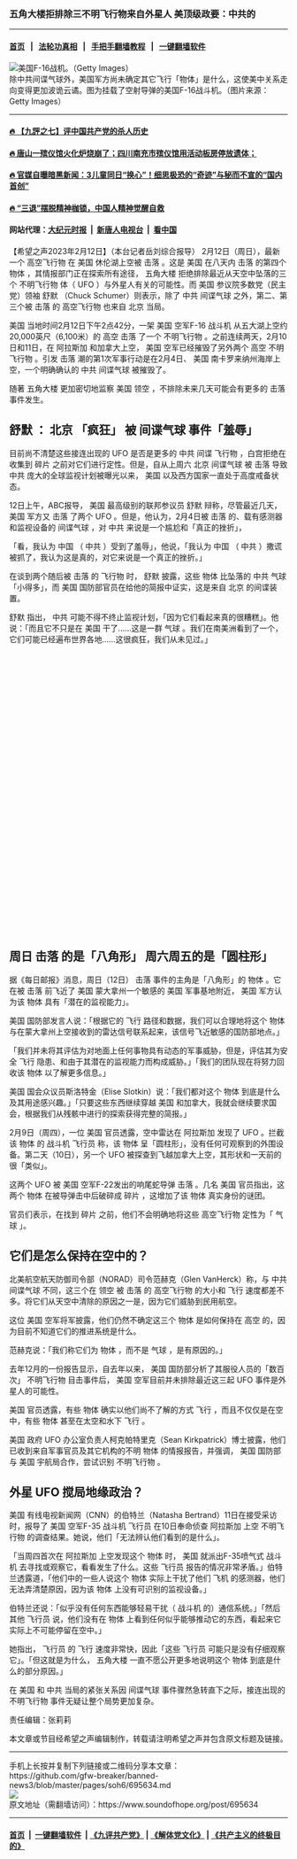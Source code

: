 ### 五角大楼拒排除三不明飞行物来自外星人 美顶级政要：中共的
------------------------

#### [首页](https://github.com/gfw-breaker/banned-news3/blob/master/README.md) &nbsp;&nbsp;|&nbsp;&nbsp; [法轮功真相](https://github.com/begood0513/basic/blob/master/README.md)  &nbsp;&nbsp;|&nbsp;&nbsp; [手把手翻墙教程](https://github.com/gfw-breaker/guides/wiki)  &nbsp;&nbsp;|&nbsp;&nbsp; [一键翻墙软件](https://github.com/gfw-breaker/nogfw/blob/master/README.md)  



<div><img alt="美国F-16战机。（Getty Images）" src="https://img.soundofhope.org/2022-12/1672196538606.jpg"/>
<br/><figcaption class="caption">
 除中共间谍气球外，美国军方尚未确定其它飞行「物体」是什么，这使美中关系走向变得更加波诡云谲。图为挂载了空射导弹的美国F-16战斗机。（图片来源：Getty Images）
</figcaption></div><hr/>

#### [ 🔥  【九評之七】评中国共产党的杀人历史](http://45.63.98.24:10000/videos/res1/news/../../res/jiuping/index.html?202302140600)

#### [ 🔥  唐山一殡仪馆火化炉烧崩了；四川南充市殡仪馆用活动板房停放遗体；](http://45.63.98.24:10000/videos/res1/news/../../res1/corona/index.html?202302140600)

#### [ 🔥  官媒自曝暗黑新闻：3儿童同日“换心”！细思极恐的“奇迹”与秘而不宣的“国内首创”](http://45.63.98.24:10000/videos/res1/news/../../res/Organs/index.html?202302140600)

#### [ 🔥  “三退”摆脱精神枷锁，中国人精神觉醒自救](http://45.63.98.24:10000/videos/res1/news/../../res1/tui/index.html?202302140600)

#### 网站代理：[大纪元时报](http://45.63.98.24:85/gb/?202302140600) &nbsp;|&nbsp; [新唐人电视台](http://45.63.98.24:8808/gb/?202302140600) &nbsp;|&nbsp; [看中国](http://45.63.98.24:8300/?202302140600)

<div><div class="Content__Wrapper sc-1bvya0-0 elmmKw article_body" data-checkusr="" itemprop="articleBody">
 <div id="post_place_1">
 </div>
 <p class="meta-top">
  <span class="meta">
   【希望之声2023年2月12日】（本台记者岳刘综合报导）
  </span>
  2月12日（周日），最新一个
  <ok href="/term/838464">
   高空飞行物
  </ok>
  在
  <ok href="/term/1045">
   美国
  </ok>
  休伦湖上空被
  <ok href="/term/215281">
   击落
  </ok>
  。这是
  <ok href="/term/1045">
   美国
  </ok>
  在八天内
  <ok href="/term/215281">
   击落
  </ok>
  的第四个
  <ok href="/term/245512">
   物体
  </ok>
  ，其情报部门正在探索所有途径，
  <ok href="/term/12866">
   五角大楼
  </ok>
  拒绝排除最近从天空中坠落的三个
  <ok href="/term/7072">
   不明飞行物
  </ok>
  体（
  <ok href="/term/3090">
   UFO
  </ok>
  ）与外星人有关的可能性。而
  <ok href="/term/1045">
   美国
  </ok>
  参议院多数党（民主党）领袖
  <ok href="/term/15764">
   舒默
  </ok>
  （Chuck Schumer）则表示，除了
  <ok href="/term/1059">
   中共
  </ok>
  <ok href="/term/834957">
   间谍气球
  </ok>
  之外，第二、第三个被
  <ok href="/term/215281">
   击落
  </ok>
  的
  <ok href="/term/838464">
   高空飞行物
  </ok>
  也来自
  <ok href="/term/2252">
   北京
  </ok>
  当局。
 </p>
 <p>
  <ok href="/term/1045">
   美国
  </ok>
  当地时间2月12日下午2点42分，一架
  <ok href="/term/1045">
   美国
  </ok>
  空军F-16
  <ok href="/term/14122">
   战斗机
  </ok>
  从五大湖上空约20,000英尺（6,100米）的
  <ok href="/term/115422">
   高空
  </ok>
  <ok href="/term/215281">
   击落
  </ok>
  了一个
  <ok href="/term/7072">
   不明飞行物
  </ok>
  。之前连续两天，2月10日和11日，在
  <ok href="/term/43699">
   阿拉斯加
  </ok>
  和加拿大上空，
  <ok href="/term/1045">
   美国
  </ok>
  空军已经摧毁了另外两个
  <ok href="/term/115422">
   高空
  </ok>
  <ok href="/term/7072">
   不明飞行物
  </ok>
  。引发
  <ok href="/term/215281">
   击落
  </ok>
  潮的第1次军事行动是在2月4日、
  <ok href="/term/1045">
   美国
  </ok>
  南卡罗来纳州海岸上空，一个明确确认的
  <ok href="/term/1059">
   中共
  </ok>
  <ok href="/term/834957">
   间谍气球
  </ok>
  被摧毁了。
 </p>
 <p>
  随著
  <ok href="/term/12866">
   五角大楼
  </ok>
  更加密切地监察
  <ok href="/term/1045">
   美国
  </ok>
  <ok href="/term/703780">
   领空
  </ok>
  ，不排除未来几天可能会有更多的
  <ok href="/term/215281">
   击落
  </ok>
  事件发生。
 </p>
 <h2>
  <strong>
   <ok href="/term/15764">
    舒默
   </ok>
   ：
   <ok href="/term/2252">
    北京
   </ok>
   「疯狂」 被
   <ok href="/term/834957">
    间谍气球
   </ok>
   事件「羞辱」
  </strong>
 </h2>
 <p>
  目前尚不清楚这些接连出现的
  <ok href="/term/3090">
   UFO
  </ok>
  是否是更多的
  <ok href="/term/1059">
   中共
  </ok>
  间谍
  <ok href="/term/116582">
   飞行物
  </ok>
  ，白宫拒绝在收集到
  <ok href="/term/19280">
   碎片
  </ok>
  之前对它们进行定性。但是，自从上周六
  <ok href="/term/2252">
   北京
  </ok>
  <ok href="/term/834957">
   间谍气球
  </ok>
  被
  <ok href="/term/215281">
   击落
  </ok>
  导致
  <ok href="/term/1059">
   中共
  </ok>
  庞大的全球监视计划被曝光以来，
  <ok href="/term/1045">
   美国
  </ok>
  以及西方国家一直处于高度戒备状态。
 </p>
 <p>
  12日上午，ABC报导，
  <ok href="/term/1045">
   美国
  </ok>
  最高级别的联邦参议员
  <ok href="/term/15764">
   舒默
  </ok>
  辩称，尽管最近几天，
  <ok href="/term/1045">
   美国
  </ok>
  军方又
  <ok href="/term/215281">
   击落
  </ok>
  了两个
  <ok href="/term/3090">
   UFO
  </ok>
  。但是，他认为，2月4日被
  <ok href="/term/215281">
   击落
  </ok>
  的、载有感测器和监视设备的
  <ok href="/term/834957">
   间谍气球
  </ok>
  ，对
  <ok href="/term/1059">
   中共
  </ok>
  来说是一个尴尬和「真正的挫折」，
 </p>
 <p>
  「看，我认为
  <ok href="/term/1120">
   中国
  </ok>
  （
  <ok href="/term/1059">
   中共
  </ok>
  ）受到了羞辱」，他说，「我认为
  <ok href="/term/1120">
   中国
  </ok>
  （
  <ok href="/term/1059">
   中共
  </ok>
  ）撒谎被抓了，我认为这是真的，对它来说是一个真正的挫折。」
 </p>
 <p>
  在谈到两个随后被
  <ok href="/term/215281">
   击落
  </ok>
  的
  <ok href="/term/116582">
   飞行物
  </ok>
  时，
  <ok href="/term/15764">
   舒默
  </ok>
  披露，这些
  <ok href="/term/245512">
   物体
  </ok>
  比坠落的
  <ok href="/term/1059">
   中共
  </ok>
  <ok href="/term/12797">
   气球
  </ok>
  「小得多」，而
  <ok href="/term/1045">
   美国
  </ok>
  国防部官员在给他的简报中证实，这是来自
  <ok href="/term/2252">
   北京
  </ok>
  的间谍装置。
 </p>
 <p>
  <ok href="/term/15764">
   舒默
  </ok>
  指出，
  <ok href="/term/1059">
   中共
  </ok>
  可能不得不终止监视计划，「因为它们看起来真的很糟糕」。他说：「而且它不只是在
  <ok href="/term/1045">
   美国
  </ok>
  干了......这是一群
  <ok href="/term/12797">
   气球
  </ok>
  。我们在南美洲看到了一个，它们可能已经遍布世界各地......这很疯狂，我们从未见过。」
 </p>
 <div class="soh-embed">
  <div class="soh-embed-inner">
   <div class="iframely-twitter iframely-app iframely-embed" style="max-width: 550px;">
    <div class="iframely-responsive" style="padding-bottom: 100%;">
    </div>
   </div>
  </div>
 </div>
 <h2>
  <strong>
   周日
   <ok href="/term/215281">
    击落
   </ok>
   的是「八角形」 周六周五的是「圆柱形」
  </strong>
 </h2>
 <p>
  据《每日邮报》消息，周日（12日）
  <ok href="/term/215281">
   击落
  </ok>
  事件的主角是「八角形」的
  <ok href="/term/245512">
   物体
  </ok>
  。它在被
  <ok href="/term/215281">
   击落
  </ok>
  前飞近了
  <ok href="/term/1045">
   美国
  </ok>
  蒙大拿州一个敏感的
  <ok href="/term/1045">
   美国
  </ok>
  军事基地附近，
  <ok href="/term/1045">
   美国
  </ok>
  军方认为该
  <ok href="/term/245512">
   物体
  </ok>
  具有「潜在的监视能力」。
 </p>
 <p>
  <ok href="/term/1045">
   美国
  </ok>
  国防部发言人说：「根据它的
  <ok href="/term/26744">
   飞行
  </ok>
  路径和数据，我们可以合理地将这个
  <ok href="/term/245512">
   物体
  </ok>
  与在蒙大拿州上空接收到的雷达信号联系起来，该信号飞近敏感的国防部地点。」
 </p>
 <p>
  「我们并未将其评估为对地面上任何事物具有动态的军事威胁，但是，评估其为安全
  <ok href="/term/26744">
   飞行
  </ok>
  隐患、和由于其潜在的监视能力而构成威胁。」「我们的团队现在将努力回收该
  <ok href="/term/245512">
   物体
  </ok>
  以了解更多信息。」
 </p>
 <p>
  <ok href="/term/1045">
   美国
  </ok>
  国会众议员斯洛特金（Elise Slotkin）说：「我们都对这个
  <ok href="/term/245512">
   物体
  </ok>
  到底是什么及其用途感兴趣。」「只要这些东西继续穿越
  <ok href="/term/1045">
   美国
  </ok>
  和加拿大，我就会继续要求国会，根据我们从残骸中进行的探索获得完整的简报。」
 </p>
 <p>
  2月9日（周四），一位
  <ok href="/term/1045">
   美国
  </ok>
  官员透露，空中雷达在
  <ok href="/term/43699">
   阿拉斯加
  </ok>
  发现了
  <ok href="/term/3090">
   UFO
  </ok>
  。拦截该
  <ok href="/term/245512">
   物体
  </ok>
  的
  <ok href="/term/14122">
   战斗机
  </ok>
  <ok href="/term/17784">
   飞行员
  </ok>
  称，该
  <ok href="/term/245512">
   物体
  </ok>
  呈「圆柱形」，没有任何可观察到的外围设备。第二天（10日），另一个
  <ok href="/term/3090">
   UFO
  </ok>
  被探查到飞越加拿大上空，其形状和一天前的很「类似」。
 </p>
 <p>
  这两个
  <ok href="/term/3090">
   UFO
  </ok>
  被
  <ok href="/term/1045">
   美国
  </ok>
  空军F-22发出的响尾蛇导弹
  <ok href="/term/215281">
   击落
  </ok>
  。几名
  <ok href="/term/1045">
   美国
  </ok>
  官员指出，这两个
  <ok href="/term/245512">
   物体
  </ok>
  在被导弹击中后破碎成
  <ok href="/term/19280">
   碎片
  </ok>
  ，这增加了该
  <ok href="/term/245512">
   物体
  </ok>
  真实身份的谜团。
 </p>
 <p>
  官员们表示，在找到
  <ok href="/term/19280">
   碎片
  </ok>
  之前，他们不会明确地将这些
  <ok href="/term/838464">
   高空飞行物
  </ok>
  定性为「
  <ok href="/term/12797">
   气球
  </ok>
  」。
 </p>
 <h2>
  <strong>
   它们是怎么保持在空中的？
  </strong>
 </h2>
 <p>
  北美航空航天防御司令部（NORAD）司令范赫克（Glen VanHerck）称，与
  <ok href="/term/1059">
   中共
  </ok>
  <ok href="/term/834957">
   间谍气球
  </ok>
  不同，这三个在
  <ok href="/term/703780">
   领空
  </ok>
  被
  <ok href="/term/215281">
   击落
  </ok>
  的
  <ok href="/term/838464">
   高空飞行物
  </ok>
  的大小和
  <ok href="/term/26744">
   飞行
  </ok>
  速度都差不多。将它们从天空中清除的原因之一是，因为它们威胁到民用航空。
 </p>
 <p>
  这位
  <ok href="/term/1045">
   美国
  </ok>
  空军将军披露，他们仍然不确定这三个
  <ok href="/term/245512">
   物体
  </ok>
  是如何保持在
  <ok href="/term/115422">
   高空
  </ok>
  的，因为目前不知道它们的推进系统是什么。
 </p>
 <p>
  范赫克说：「我们称它们为
  <ok href="/term/245512">
   物体
  </ok>
  ，而不是
  <ok href="/term/12797">
   气球
  </ok>
  ，是有原因的。」
 </p>
 <p>
  去年12月的一份报告显示，自去年以来，
  <ok href="/term/1045">
   美国
  </ok>
  国防部分析了其服役人员的「数百次」
  <ok href="/term/7072">
   不明飞行物
  </ok>
  目击事件后，
  <ok href="/term/1045">
   美国
  </ok>
  空军目前并未排除最近这三起
  <ok href="/term/3090">
   UFO
  </ok>
  事件是外星人的可能性。
 </p>
 <p>
  <ok href="/term/1045">
   美国
  </ok>
  官员透露，有些
  <ok href="/term/245512">
   物体
  </ok>
  确实以他们尚不了解的方式
  <ok href="/term/26744">
   飞行
  </ok>
  ，而且不仅仅是在空中，有些
  <ok href="/term/245512">
   物体
  </ok>
  甚至在太空和水下
  <ok href="/term/26744">
   飞行
  </ok>
  。
 </p>
 <p>
  <ok href="/term/1045">
   美国
  </ok>
  政府
  <ok href="/term/3090">
   UFO
  </ok>
  办公室负责人柯克帕特里克（Sean Kirkpatrick）博士披露，他们已收到来自军事官员及其它机构的不明
  <ok href="/term/245512">
   物体
  </ok>
  的情报报告，并强调，
  <ok href="/term/1045">
   美国
  </ok>
  国防部与
  <ok href="/term/1045">
   美国
  </ok>
  宇航局合作，尝试识别
  <ok href="/term/7072">
   不明飞行物
  </ok>
  。
 </p>
 <h2>
  <strong>
   外星
   <ok href="/term/3090">
    UFO
   </ok>
   搅局地缘政治？
  </strong>
 </h2>
 <p>
  <ok href="/term/1045">
   美国
  </ok>
  有线电视新闻网（CNN）的伯特兰（Natasha Bertrand）11日在接受采访时，报导了
  <ok href="/term/1045">
   美国
  </ok>
  空军F-35
  <ok href="/term/14122">
   战斗机
  </ok>
  <ok href="/term/17784">
   飞行员
  </ok>
  在10日奉命侦查
  <ok href="/term/43699">
   阿拉斯加
  </ok>
  上空
  <ok href="/term/7072">
   不明飞行物
  </ok>
  的调查结果。她说，他们「无法辨认他们看到的是什么」。
 </p>
 <p>
  「当周四首次在
  <ok href="/term/43699">
   阿拉斯加
  </ok>
  上空发现这个
  <ok href="/term/245512">
   物体
  </ok>
  时，
  <ok href="/term/1045">
   美国
  </ok>
  就派出F-35喷气式
  <ok href="/term/14122">
   战斗机
  </ok>
  去寻找或观察它，看看发生了什么。这些
  <ok href="/term/17784">
   飞行员
  </ok>
  报告的情况非常矛盾。」伯特兰透露道，「他们中的一些人说这个
  <ok href="/term/245512">
   物体
  </ok>
  实际上干扰了他们
  <ok href="/term/3022">
   飞机
  </ok>
  的感测器，他们无法弄清楚原因，因为该
  <ok href="/term/245512">
   物体
  </ok>
  上没有可识别的监视设备。」
 </p>
 <p>
  伯特兰还说：「似乎没有任何东西能够轻易干扰（
  <ok href="/term/14122">
   战斗机
  </ok>
  的）通信系统。」「然后其他
  <ok href="/term/17784">
   飞行员
  </ok>
  说，他们没有在
  <ok href="/term/245512">
   物体
  </ok>
  上看到任何似乎能够推动它的东西，看起来它实际上不可能停留在空中。」
 </p>
 <p>
  她指出，
  <ok href="/term/17784">
   飞行员
  </ok>
  的
  <ok href="/term/26744">
   飞行
  </ok>
  速度非常快，因此「这些
  <ok href="/term/17784">
   飞行员
  </ok>
  可能只是没有仔细观察它」。「但这就是为什么，
  <ok href="/term/12866">
   五角大楼
  </ok>
  一直不愿公开更多地说明这个
  <ok href="/term/245512">
   物体
  </ok>
  到底是什么的部分原因。」
 </p>
 <p>
  在
  <ok href="/term/1045">
   美国
  </ok>
  和
  <ok href="/term/1059">
   中共
  </ok>
  当局的紧张关系因
  <ok href="/term/834957">
   间谍气球
  </ok>
  事件骤然急转直下之际，接连出现的
  <ok href="/term/7072">
   不明飞行物
  </ok>
  事件无疑让整个局势更加复杂。
 </p>
 <p class="meta-btm">
  责任编辑：张莉莉
 </p>
 <p class="meta-btm">
  本文章或节目经希望之声编辑制作，转载请注明希望之声并包含原文标题及链接。
 </p>
</div>
</div>
<hr/>
手机上长按并复制下列链接或二维码分享本文章：<br/>
https://github.com/gfw-breaker/banned-news3/blob/master/pages/soh6/695634.md <br/>
<a href='https://github.com/gfw-breaker/banned-news3/blob/master/pages/soh6/695634.md'><img src='https://github.com/gfw-breaker/banned-news3/blob/master/pages/soh6/695634.md.png'/></a> <br/>
原文地址（需翻墙访问）：https://www.soundofhope.org/post/695634


------------------------
#### [首页](https://github.com/gfw-breaker/banned-news3/blob/master/README.md) &nbsp;|&nbsp; [一键翻墙软件](https://github.com/gfw-breaker/nogfw/blob/master/README.md) &nbsp;| [《九评共产党》](https://github.com/gfw-breaker/9ping.md/blob/master/README.md#九评之一评共产党是什么) | [《解体党文化》](https://github.com/gfw-breaker/jtdwh.md/blob/master/README.md) | [《共产主义的终极目的》](https://github.com/gfw-breaker/gczydzjmd.md/blob/master/README.md)


<img src='http://gfw-breaker.win/banned-news3/pages/soh6/695634.md' width='0px' height='0px'/>